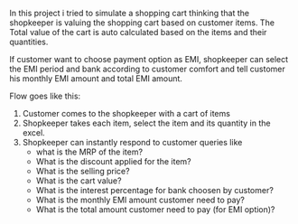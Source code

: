 In this project i tried to simulate a shopping cart thinking that the shopkeeper is valuing the shopping cart based on customer items. The Total value of the cart is auto calculated based on the  items and their quantities.

If customer want to choose payment option as EMI, shopkeeper can select the EMI period and bank according to customer comfort and tell customer his monthly EMI amount and total EMI amount.

 Flow goes like this:
 1. Customer comes to the shopkeeper with a cart of items
 2. Shopkeeper takes each item, select the item and its quantity in the excel.
 3. Shopkeeper can instantly respond to customer queries like
     - what is the MRP of the item?
     - What is the discount applied for the item?
     - What is the selling price?
     - What is the cart value?
     - What is the interest percentage for bank choosen by customer?
     - What is the monthly EMI amount customer need to pay?
     - What is the total amount customer need to pay (for EMI option)?

